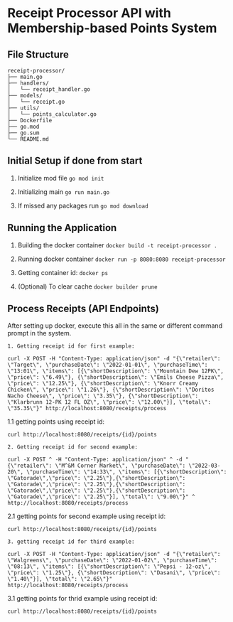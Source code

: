 # Receipt Processor API with Membership-based Points System

## File Structure
```
receipt-processor/
├── main.go
├── handlers/
│   └── receipt_handler.go
├── models/
│   └── receipt.go
├── utils/
│   └── points_calculator.go
├── Dockerfile
├── go.mod
├── go.sum
└── README.md
```

## Initial Setup if done from start
  1. Initialize mod file
      `go mod init`
  2. Initializing main
      `go run main.go`

  3. If missed any packages run
      `go mod download`


## Running the Application

1. Building the docker container
`docker build -t receipt-processor .`

2. Running docker container
`docker run -p 8080:8080 receipt-processor`

3. Getting container id:
`docker ps`

4. (Optional) To clear cache
`docker builder prune`

## Process Receipts (API Endpoints)

After setting up docker, execute this all in the same or different command prompt in the system.

    1. Getting receipt id for first example:

`curl -X POST -H "Content-Type: application/json" -d "{\"retailer\": \"Target\", \"purchaseDate\": \"2022-01-01\", \"purchaseTime\": \"13:01\", \"items\": [{\"shortDescription\": \"Mountain Dew 12PK\", \"price\": \"6.49\"}, {\"shortDescription\": \"Emils Cheese Pizza\", \"price\": \"12.25\"}, {\"shortDescription\": \"Knorr Creamy Chicken\", \"price\": \"1.26\"}, {\"shortDescription\": \"Doritos Nacho Cheese\", \"price\": \"3.35\"}, {\"shortDescription\": \"Klarbrunn 12-PK 12 FL OZ\", \"price\": \"12.00\"}], \"total\": \"35.35\"}" http://localhost:8080/receipts/process`


  1.1 getting points using receipt id:

`curl http://localhost:8080/receipts/{id}/points`


    2. Getting receipt id for second example:

`curl -X POST ^ -H "Content-Type: application/json" ^ -d "{\"retailer\": \"M^&M Corner Market\", \"purchaseDate\": \"2022-03-20\", \"purchaseTime\": \"14:33\", \"items\": [{\"shortDescription\": \"Gatorade\",\"price\": \"2.25\"},{\"shortDescription\": \"Gatorade\",\"price\": \"2.25\"},{\"shortDescription\": \"Gatorade\",\"price\": \"2.25\"},{\"shortDescription\": \"Gatorade\",\"price\": \"2.25\"}], \"total\": \"9.00\"}" ^ http://localhost:8080/receipts/process`

  2.1 getting points for second example using receipt id:

`curl http://localhost:8080/receipts/{id}/points`



    3. getting receipt id for third example:
`curl -X POST -H "Content-Type: application/json" -d "{\"retailer\": \"Walgreens\", \"purchaseDate\": \"2022-01-02\", \"purchaseTime\": \"08:13\", \"items\": [{\"shortDescription\": \"Pepsi - 12-oz\", \"price\": \"1.25\"}, {\"shortDescription\": \"Dasani\", \"price\": \"1.40\"}], \"total\": \"2.65\"}" http://localhost:8080/receipts/process`

  3.1 getting points for thrid example using receipt id:

`curl http://localhost:8080/receipts/{id}/points`
